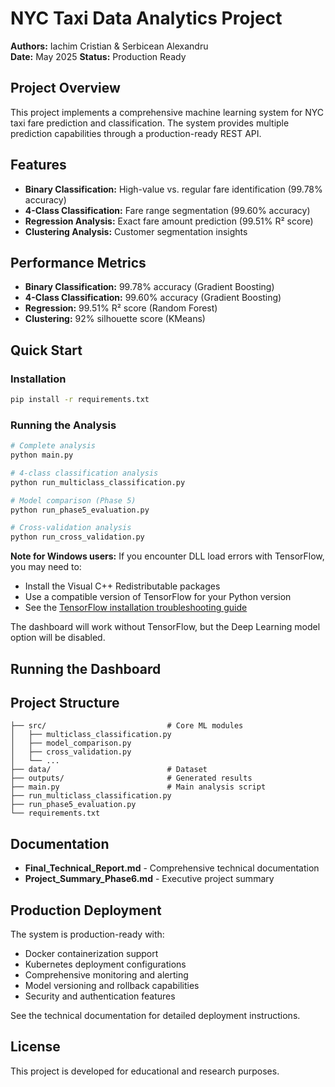 # NYC Taxi Data Analytics Project

**Authors:** Iachim Cristian & Serbicean Alexandru  
**Date:** May 2025
**Status:** Production Ready  

## Project Overview

This project implements a comprehensive machine learning system for NYC taxi fare prediction and classification. The system provides multiple prediction capabilities through a production-ready REST API.

## Features

- **Binary Classification:** High-value vs. regular fare identification (99.78% accuracy)
- **4-Class Classification:** Fare range segmentation (99.60% accuracy)
- **Regression Analysis:** Exact fare amount prediction (99.51% R² score)
- **Clustering Analysis:** Customer segmentation insights

## Performance Metrics

- **Binary Classification:** 99.78% accuracy (Gradient Boosting)
- **4-Class Classification:** 99.60% accuracy (Gradient Boosting)
- **Regression:** 99.51% R² score (Random Forest)
- **Clustering:** 92% silhouette score (KMeans)

## Quick Start

### Installation

```bash
pip install -r requirements.txt
```

### Running the Analysis

```bash
# Complete analysis
python main.py

# 4-class classification analysis
python run_multiclass_classification.py

# Model comparison (Phase 5)
python run_phase5_evaluation.py

# Cross-validation analysis
python run_cross_validation.py
```

**Note for Windows users:** If you encounter DLL load errors with TensorFlow, you may need to:
- Install the Visual C++ Redistributable packages
- Use a compatible version of TensorFlow for your Python version
- See the [TensorFlow installation troubleshooting guide](https://www.tensorflow.org/install/errors)

The dashboard will work without TensorFlow, but the Deep Learning model option will be disabled.

## Running the Dashboard

## Project Structure

```
├── src/                           # Core ML modules
│   ├── multiclass_classification.py
│   ├── model_comparison.py
│   ├── cross_validation.py
│   └── ...
├── data/                          # Dataset
├── outputs/                       # Generated results
├── main.py                        # Main analysis script
├── run_multiclass_classification.py
├── run_phase5_evaluation.py
└── requirements.txt
```

## Documentation

- **Final_Technical_Report.md** - Comprehensive technical documentation
- **Project_Summary_Phase6.md** - Executive project summary

## Production Deployment

The system is production-ready with:

- Docker containerization support
- Kubernetes deployment configurations
- Comprehensive monitoring and alerting
- Model versioning and rollback capabilities
- Security and authentication features

See the technical documentation for detailed deployment instructions.

## License

This project is developed for educational and research purposes. 